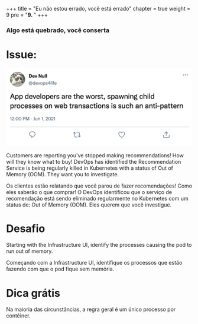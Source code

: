 +++
title = "Eu não estou errado, você está errado"
chapter = true
weight = 9
pre = "<b>9. </b>"
+++

### Algo está quebrado, você conserta

# Issue:

![Grumpy Cat](/images/grumpy-cat.png)

Customers are reporting you've stopped making recommendations! How will they know what to buy!
DevOps has identified the Recommendation Service is being regularly killed in Kubernetes with a status of Out of Memory (OOM). They want you to investigate.

Os clientes estão relatando que você parou de fazer recomendações! Como eles saberão o que comprar!
O DevOps identificou que o serviço de recomendação está sendo eliminado regularmente no Kubernetes com um status de: Out of Memory (OOM). Eles querem que você investigue.

# Desafio

Starting with the Infrastructure UI, identify the processes causing the pod to run out of memory.

Começando com a Infrastructure UI, identifique os processos que estão fazendo com que o pod fique sem memória.

# Dica grátis

Na maioria das circunstâncias, a regra geral é um único processo por contêiner.